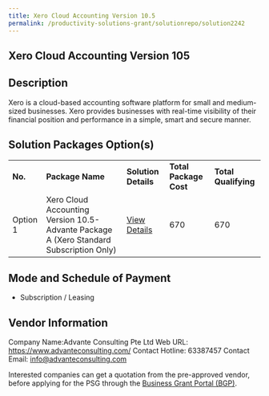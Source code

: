 ```yaml
---
title: Xero Cloud Accounting Version 10.5
permalink: /productivity-solutions-grant/solutionrepo/solution2242
---
```


## Xero Cloud Accounting Version 105

## Description

Xero is a cloud-based accounting software platform for small and medium-sized businesses. Xero provides businesses with real-time visibility of their financial position and performance in a simple, smart and secure manner.

## Solution Packages Option(s)

<table>
<tr>
<td><b>No.</b></td>
<td><b>Package Name</b></td>
<td><b>Solution Details</b></td>
<td><b>Total Package Cost</b></td>
<td><b>Total Qualifying</b></td>
</tr>
<tr>
<td>Option 1</td>
<td>Xero Cloud Accounting Version 10.5-Advante Package A (Xero Standard Subscription Only)</td>
<td><a href='https://www.gobusiness.gov.sg/images/psg/DesensitisedAdvanteAccountingAnnex3CRwef10June2021_Part_1.pdf'>View Details</a></td>
<td>670</td>
<td>670</td>
</tr>
</table>

## Mode and Schedule of Payment

 - Subscription / Leasing

## Vendor Information

 Company Name:Advante Consulting Pte Ltd 
Web URL: https://www.advanteconsulting.com/ 
Contact Hotline: 63387457 
Contact Email: info@advanteconsulting.com 


Interested companies can get a quotation from the pre-approved vendor, before applying for the PSG through the <a href='https://www.businessgrants.gov.sg/'>Business Grant Portal (BGP)</a>.

<script src="/jquery/resize-tables.js"></script>
